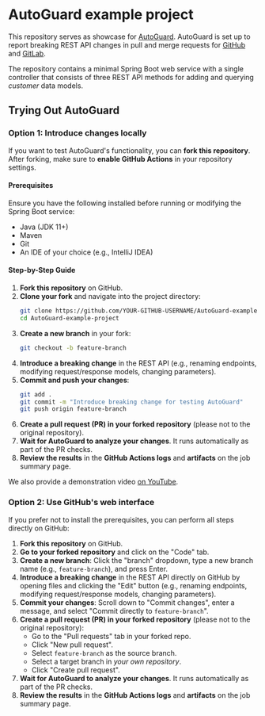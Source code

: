 # AutoGuard example project
This repository serves as showcase for [AutoGuard](https://github.com/MSA-API-Management/AutoGuard).
AutoGuard is set up to report breaking REST API changes in pull and merge requests for [GitHub](.github/workflows/autoguard.yml) and [GitLab](.gitlab-ci.yml).

The repository contains a minimal Spring Boot web service with a single controller that consists of three REST API methods for adding and querying _customer_ data models.

## Trying Out AutoGuard
### Option 1: Introduce changes locally

If you want to test AutoGuard's functionality, you can **fork this repository**. After forking, make sure to **enable GitHub Actions** in your repository settings.

#### Prerequisites
Ensure you have the following installed before running or modifying the Spring Boot service:
- Java (JDK 11+)
- Maven
- Git
- An IDE of your choice (e.g., IntelliJ IDEA)

#### Step-by-Step Guide

1. **Fork this repository** on GitHub.
2. **Clone your fork** and navigate into the project directory:
   ```sh
   git clone https://github.com/YOUR-GITHUB-USERNAME/AutoGuard-example-project.git
   cd AutoGuard-example-project
   ```  
3. **Create a new branch** in your fork:
   ```sh
   git checkout -b feature-branch
   ```  
4. **Introduce a breaking change** in the REST API (e.g., renaming endpoints, modifying request/response models, changing parameters).
5. **Commit and push your changes**:
   ```sh
   git add .
   git commit -m "Introduce breaking change for testing AutoGuard"
   git push origin feature-branch
   ```  
6. **Create a pull request (PR) in your forked repository** (please not to the original repository).
7. **Wait for AutoGuard to analyze your changes**. It runs automatically as part of the PR checks.
8. **Review the results** in the **GitHub Actions logs** and **artifacts** on the job summary page.

We also provide a demonstration video [on YouTube](https://www.youtube.com/watch?v=3qeWIVfMvWE).

### **Option 2: Use GitHub's web interface**

If you prefer not to install the prerequisites, you can perform all steps directly on GitHub:

1. **Fork this repository** on GitHub.
2. **Go to your forked repository** and click on the "Code" tab.
3. **Create a new branch**: Click the "branch" dropdown, type a new branch name (e.g., `feature-branch`), and press Enter.
4. **Introduce a breaking change** in the REST API directly on GitHub by opening files and clicking the "Edit" button (e.g., renaming endpoints, modifying request/response models, changing parameters).
5. **Commit your changes**: Scroll down to "Commit changes", enter a message, and select "Commit directly to `feature-branch`".
6. **Create a pull request (PR) in your forked repository** (please not to the original repository):
    - Go to the "Pull requests" tab in your forked repo.
    - Click "New pull request".
    - Select `feature-branch` as the source branch.
    - Select a target branch in _your own repository_.
    - Click "Create pull request".
7. **Wait for AutoGuard to analyze your changes**. It runs automatically as part of the PR checks.
8. **Review the results** in the **GitHub Actions logs** and **artifacts** on the job summary page.

